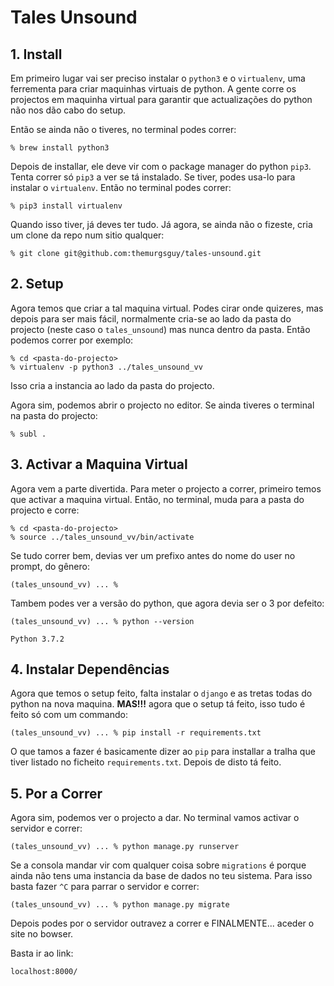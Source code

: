 # Tales Unsound

## 1. Install
Em primeiro lugar vai ser preciso instalar o `python3` e o `virtualenv`, uma ferrementa para
criar maquinhas virtuais de python. A gente corre os projectos em maquinha virtual
para garantir que actualizações do python não nos dão cabo do setup.

Então se ainda não o tiveres, no terminal podes correr:

```
% brew install python3
```

Depois de installar, ele deve vir com o package manager do python `pip3`. Tenta correr só `pip3` a ver se tá instalado. Se tiver, podes usa-lo para instalar o `virtualenv`. Então no terminal podes correr:

```
% pip3 install virtualenv
```
Quando isso tiver, já deves ter tudo. Já agora, se ainda não o fizeste, cria um clone da repo num sitio qualquer:

```
% git clone git@github.com:themurgsguy/tales-unsound.git
```

## 2. Setup
Agora temos que criar a tal maquina virtual. Podes cirar onde quizeres, mas depois para ser mais fácil, normalmente cria-se ao lado da pasta do projecto (neste caso o `tales_unsound`) mas nunca dentro da pasta. Então podemos correr por exemplo:

```
% cd <pasta-do-projecto>
% virtualenv -p python3 ../tales_unsound_vv
```
Isso cria a instancia ao lado da pasta do projecto.

Agora sim, podemos abrir o projecto no editor. Se ainda tiveres o terminal na pasta do projecto:

```
% subl .
```

## 3. Activar a Maquina Virtual
Agora vem a parte divertida. Para meter o projecto a correr, primeiro temos que activar a maquina virtual. Então, no terminal, muda para a pasta do projecto e corre:

```
% cd <pasta-do-projecto>
% source ../tales_unsound_vv/bin/activate
```
Se tudo correr bem, devias ver um prefixo antes do nome do user no prompt, do gênero:

```
(tales_unsound_vv) ... %
```
Tambem podes ver a versão do python, que agora devia ser o 3 por defeito:

```
(tales_unsound_vv) ... % python --version

Python 3.7.2
```

## 4. Instalar Dependências
Agora que temos o setup feito, falta instalar o `django` e as tretas todas do python na nova maquina. **MAS!!!** agora que o setup tá feito, isso tudo é feito só com um commando:

```
(tales_unsound_vv) ... % pip install -r requirements.txt
```
O que tamos a fazer é basicamente dizer ao `pip` para installar a tralha que tiver listado no ficheito `requirements.txt`. Depois de disto tá feito.

## 5. Por a Correr
Agora sim, podemos ver o projecto a dar. No terminal vamos activar o servidor e correr:

```
(tales_unsound_vv) ... % python manage.py runserver
```

Se a consola mandar vir com qualquer coisa sobre `migrations` é porque ainda não tens uma instancia da base de dados no teu sistema. Para isso basta fazer `^C` para parrar o servidor e correr:

```
(tales_unsound_vv) ... % python manage.py migrate
```
Depois podes por o servidor outravez a correr e FINALMENTE... aceder o site no bowser.

Basta ir ao link:
```
localhost:8000/
```
